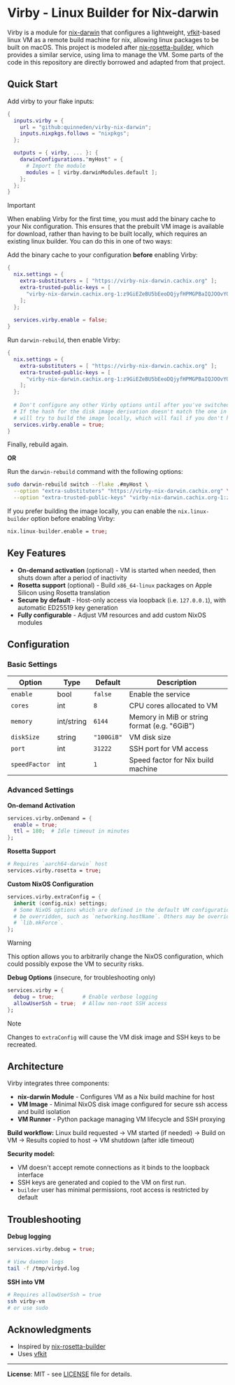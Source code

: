 # Virby - Linux Builder for Nix-darwin

Virby is a module for [nix-darwin](https://github.com/nix-darwin/nix-darwin) that configures a lightweight, [vfkit](https://github.com/crc-org/vfkit)-based linux VM as a remote build machine for nix, allowing linux packages to be built on macOS. This project is modeled after [nix-rosetta-builder](https://github.com/cpick/nix-rosetta-builder), which provides a similar service, using lima to manage the VM. Some parts of the code in this repository are directly borrowed and adapted from that project.

## Quick Start

Add virby to your flake inputs:

```nix
{
  inputs.virby = {
    url = "github:quinneden/virby-nix-darwin";
    inputs.nixpkgs.follows = "nixpkgs";
  };

  outputs = { virby, ... }: {
    darwinConfigurations."myHost" = {
      # Import the module
      modules = [ virby.darwinModules.default ];
    };
  };
}
```

> [!Important]
> When enabling Virby for the first time, you must add the binary cache to your Nix configuration. This ensures that the prebuilt VM image is available for download, rather than having to be built locally, which requires an existing linux builder. You can do this in one of two ways:

Add the binary cache to your configuration **before** enabling Virby:

```nix
{
  nix.settings = {
    extra-substituters = [ "https://virby-nix-darwin.cachix.org" ];
    extra-trusted-public-keys = [
      "virby-nix-darwin.cachix.org-1:z9GiEZeBU5bEeoDQjyfHPMGPBaIQJOOvYOOjGMKIlLo="
    ];
  };
  
  services.virby.enable = false;
}
```

Run `darwin-rebuild`, then enable Virby:

```nix
{
  nix.settings = {
    extra-substituters = [ "https://virby-nix-darwin.cachix.org" ];
    extra-trusted-public-keys = [
      "virby-nix-darwin.cachix.org-1:z9GiEZeBU5bEeoDQjyfHPMGPBaIQJOOvYOOjGMKIlLo="
    ];
  };
  
  # Don't configure any other Virby options until after you've switched to the new configuration.
  # If the hash for the disk image derivation doesn't match the one in the binary cache, then nix
  # will try to build the image locally, which will fail if you don't have a linux builder available.
  services.virby.enable = true;
}
```

Finally, rebuild again.

**OR**

Run the `darwin-rebuild` command with the following options:

```bash
sudo darwin-rebuild switch --flake .#myHost \
  --option "extra-substituters" "https://virby-nix-darwin.cachix.org" \
  --option "extra-trusted-public-keys" "virby-nix-darwin.cachix.org-1:z9GiEZeBU5bEeoDQjyfHPMGPBaIQJOOvYOOjGMKIlLo="
```

If you prefer building the image locally, you can enable the `nix.linux-builder` option before enabling Virby:

```nix
nix.linux-builder.enable = true;
```

## Key Features

- **On-demand activation** (optional) - VM is started when needed, then shuts down after a period of inactivity
- **Rosetta support** (optional) - Build `x86_64-linux` packages on Apple Silicon using Rosetta translation
- **Secure by default** - Host-only access via loopback (i.e. `127.0.0.1`), with automatic ED25519 key generation
- **Fully configurable** - Adjust VM resources and add custom NixOS modules

## Configuration

### Basic Settings

| Option        | Type       | Default    | Description                                  |
|---------------|------------|------------|----------------------------------------------|
| `enable`      | bool       | `false`    | Enable the service                           |
| `cores`       | int        | `8`        | CPU cores allocated to VM                    |
| `memory`      | int/string | `6144`     | Memory in MiB or string format (e.g. "6GiB") |
| `diskSize`    | string     | `"100GiB"` | VM disk size                                 |
| `port`        | int        | `31222`    | SSH port for VM access                       |
| `speedFactor` | int        | `1`        | Speed factor for Nix build machine           |

### Advanced Settings

**On-demand Activation**

```nix
services.virby.onDemand = {
  enable = true;
  ttl = 180;  # Idle timeout in minutes
};
```

**Rosetta Support**

```nix
# Requires `aarch64-darwin` host
services.virby.rosetta = true;
```

**Custom NixOS Configuration**


```nix
services.virby.extraConfig = {
  inherit (config.nix) settings;
  # Some NixOS options which are defined in the default VM configuration cannot
  # be overridden, such as `networking.hostName`. Others may be overridden with
  # `lib.mkForce`.
};
```
> [!Warning]
> This option allows you to arbitrarily change the NixOS configuration, which could possibly expose the VM to security risks.

**Debug Options** (insecure, for troubleshooting only)

```nix
services.virby = {
  debug = true;         # Enable verbose logging
  allowUserSsh = true;  # Allow non-root SSH access
};
```

> [!Note]
> Changes to `extraConfig` will cause the VM disk image and SSH keys to be recreated.

## Architecture

Virby integrates three components:

- **nix-darwin Module** - Configures VM as a Nix build machine for host
- **VM Image** - Minimal NixOS disk image configured for secure ssh access and build isolation
- **VM Runner** - Python package managing VM lifecycle and SSH proxying

**Build workflow:** Linux build requested → VM started (if needed) → Build on VM → Results copied to host → VM shutdown (after idle timeout)

**Security model:**
- VM doesn't accept remote connections as it binds to the loopback interface
- SSH keys are generated and copied to the VM on first run.
- `builder` user has minimal permissions, root access is restricted by default

## Troubleshooting

**Debug logging**
```nix
services.virby.debug = true;
```

```bash
# View daemon logs
tail -f /tmp/virbyd.log
```

**SSH into VM**

```bash
# Requires allowUserSsh = true
ssh virby-vm
# or use sudo
```

## Acknowledgments

- Inspired by [nix-rosetta-builder](https://github.com/cpick/nix-rosetta-builder)
- Uses [vfkit](https://github.com/crc-org/vfkit)

---

**License**: MIT - see [LICENSE](LICENSE) file for details.
